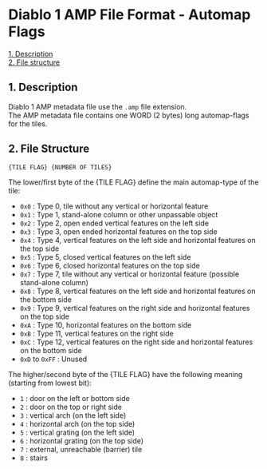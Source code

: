 # Diablo 1 AMP File Format - Automap Flags

[1. Description](#1-description)  
[2. File structure](#2-file-structure)  


## 1. Description

Diablo 1 AMP metadata file use the `.amp` file extension.  
The AMP metadata file contains one WORD (2 bytes) long automap-flags for the tiles.  


## 2. File Structure

```
{TILE FLAG} {NUMBER OF TILES}
```

The lower/first byte of the {TILE FLAG} define the main automap-type of the tile:
- `0x0` : Type 0, tile without any vertical or horizontal feature
- `0x1` : Type 1, stand-alone column or other unpassable object
- `0x2` : Type 2, open ended vertical features on the left side
- `0x3` : Type 3, open ended horizontal features on the top side
- `0x4` : Type 4, vertical features on the left side and horizontal features on the top side
- `0x5` : Type 5, closed vertical features on the left side
- `0x6` : Type 6, closed horizontal features on the top side
- `0x7` : Type 7, tile without any vertical or horizontal feature (possible stand-alone column)
- `0x8` : Type 8, vertical features on the left side and horizontal features on the bottom side
- `0x9` : Type 9, vertical features on the right side and horizontal features on the top side
- `0xA` : Type 10, horizontal features on the bottom side
- `0xB` : Type 11, vertical features on the right side
- `0xC` : Type 12, vertical features on the right side and horizontal features on the bottom side
- `0xD` to `0xFF` : Unused

The higher/second byte of the {TILE FLAG} have the following meaning (starting from lowest bit):
- `1` : door on the left or bottom side
- `2` : door on the top or right side
- `3` : vertical arch (on the left side)
- `4` : horizontal arch (on the top side)
- `5` : vertical grating (on the left side)
- `6` : horizontal grating (on the top side)
- `7` : external, unreachable (barrier) tile
- `8` : stairs
